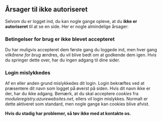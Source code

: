 ﻿## Årsager til ikke autoriseret
Selvom du er logget ind,
du kan nogle gange opleve, at du **ikke er autoriseret** til at se en side.
Her er nogle almindelige årsager:

### Betingelser for brug er ikke blevet accepteret
Du har muligvis accepteret dem første gang du loggede ind,
men hver gang *vilkårene for brug* ændres,
du vil blive bedt om at godkende dem igen.
Hvis du springer dette over, har du ingen adgang til dine sider.

### Login mislykkedes
Af en eller anden grund mislykkedes dit login.
Login bekræftes ved at præsentere dit navn som logget på øverst på siden.
Hvis dit navn ikke er der, har du ikke adgang.
Bemærk, at du skal acceptere *cookies* fra *moduleregistry.azurewebsites.net*, ellers vil login mislykkes.
Normalt er dette aktiveret som standard, men nogle gange kan cookies blive afvist.

**Hvis du stadig har problemer, så tøv ikke med at kontakte os.**
